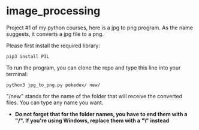 # image_processing
Project #1 of my python courses, here is a jpg to png program. As the name suggests, it converts a jpg file to a png.

Please first install the required library:
```terminal
pip3 install PIL
```

To run the program, you can clone the repo and type this line into your terminal:
```terminal
python3 jpg_to_png.py pokedex/ new/
```

"/new" stands for the name of the folder that will receive the converted files. You can type any name you want.
- **Do not forget that for the folder names, you have to end them with a "/". If you're using Windows, replace them with a "\\" instead**

